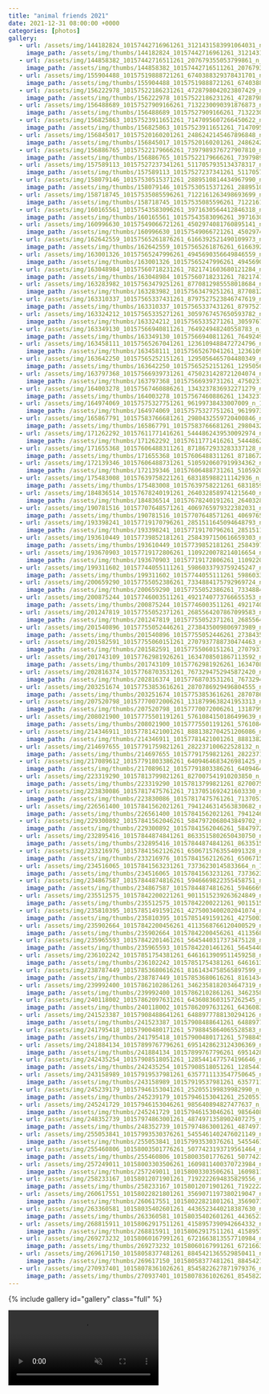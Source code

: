 ```yaml
---
title: "animal friends 2021"
date: 2021-12-31 08:00:00 +0000
categories: [photos]
gallery:
   - url: /assets/img/144182824_10157442716961261_3121431583991064031_n_10157442716941261.jpg
     image_path: /assets/img/thumbs/144182824_10157442716961261_3121431583991064031_n_10157442716941261.png
   - url: /assets/img/144858382_10157442716511261_207679355053799861_n_10157442716506261.jpg
     image_path: /assets/img/thumbs/144858382_10157442716511261_207679355053799861_n_10157442716506261.png
   - url: /assets/img/155904488_10157519888721261_6740388329378431701_n_10157519888716261.jpg
     image_path: /assets/img/thumbs/155904488_10157519888721261_6740388329378431701_n_10157519888716261.png
   - url: /assets/img/156222978_10157522186231261_4728798042023807429_n_10157522186226261.jpg
     image_path: /assets/img/thumbs/156222978_10157522186231261_4728798042023807429_n_10157522186226261.png
   - url: /assets/img/156488689_10157527909166261_7132230090391876873_n_10157527909161261.jpg
     image_path: /assets/img/thumbs/156488689_10157527909166261_7132230090391876873_n_10157527909161261.png
   - url: /assets/img/156825863_10157523911651261_7147095607266450622_n_10157523911646261.jpg
     image_path: /assets/img/thumbs/156825863_10157523911651261_7147095607266450622_n_10157523911646261.png
   - url: /assets/img/156845017_10157520160201261_2486242145467896848_n_10157520160196261.jpg
     image_path: /assets/img/thumbs/156845017_10157520160201261_2486242145467896848_n_10157520160196261.png
   - url: /assets/img/156886765_10157522179666261_7397989376727907810_n_10157522179656261.jpg
     image_path: /assets/img/thumbs/156886765_10157522179666261_7397989376727907810_n_10157522179656261.png
   - url: /assets/img/157589113_10157527237341261_5117057935134378317_n_10157527237336261.jpg
     image_path: /assets/img/thumbs/157589113_10157527237341261_5117057935134378317_n_10157527237336261.png
   - url: /assets/img/158079146_10157530515371261_2889510814434967990_n_10157530515366261.jpg
     image_path: /assets/img/thumbs/158079146_10157530515371261_2889510814434967990_n_10157530515366261.png
   - url: /assets/img/158718745_10157535085596261_7122161263498693699_n_10157535085591261.jpg
     image_path: /assets/img/thumbs/158718745_10157535085596261_7122161263498693699_n_10157535085591261.png
   - url: /assets/img/160165561_10157543583096261_3971630564412846318_n_10157543583086261.jpg
     image_path: /assets/img/thumbs/160165561_10157543583096261_3971630564412846318_n_10157543583086261.png
   - url: /assets/img/160996630_10157549066721261_4502974081760895141_n_10157549066711261.jpg
     image_path: /assets/img/thumbs/160996630_10157549066721261_4502974081760895141_n_10157549066711261.png
   - url: /assets/img/162642559_10157565261876261_6166392521490109973_n_10157565261871261.jpg
     image_path: /assets/img/thumbs/162642559_10157565261876261_6166392521490109973_n_10157565261871261.png
   - url: /assets/img/163001326_10157565247996261_4945690356649846559_n_10157565247991261.jpg
     image_path: /assets/img/thumbs/163001326_10157565247996261_4945690356649846559_n_10157565247991261.png
   - url: /assets/img/163048984_10157560718231261_7821741603680121284_n_10157560718226261.jpg
     image_path: /assets/img/thumbs/163048984_10157560718231261_7821741603680121284_n_10157560718226261.png
   - url: /assets/img/163283982_10157563479251261_8770812985558018684_n_10157563479246261.jpg
     image_path: /assets/img/thumbs/163283982_10157563479251261_8770812985558018684_n_10157563479246261.png
   - url: /assets/img/163310337_10157565337431261_8797527523846747619_n_10157565337426261.jpg
     image_path: /assets/img/thumbs/163310337_10157565337431261_8797527523846747619_n_10157565337426261.png
   - url: /assets/img/163324212_10157565335271261_3059767457650593782_n_10157565335266261.jpg
     image_path: /assets/img/thumbs/163324212_10157565335271261_3059767457650593782_n_10157565335266261.png
   - url: /assets/img/163349130_10157566940811261_764924948240558783_n_10157566940806261.jpg
     image_path: /assets/img/thumbs/163349130_10157566940811261_764924948240558783_n_10157566940806261.png
   - url: /assets/img/163458111_10157565267041261_1236109488472724796_n_10157565267036261.jpg
     image_path: /assets/img/thumbs/163458111_10157565267041261_1236109488472724796_n_10157565267036261.png
   - url: /assets/img/163642250_10157565252151261_1295056465704480349_n_10157565252131261.jpg
     image_path: /assets/img/thumbs/163642250_10157565252151261_1295056465704480349_n_10157565252131261.png
   - url: /assets/img/163797368_10157566939731261_4750231428721204074_n_10157566939726261.jpg
     image_path: /assets/img/thumbs/163797368_10157566939731261_4750231428721204074_n_10157566939726261.png
   - url: /assets/img/164003278_10157567460886261_1343237836932271279_n_10157567460881261.jpg
     image_path: /assets/img/thumbs/164003278_10157567460886261_1343237836932271279_n_10157567460881261.png
   - url: /assets/img/164974069_10157575327751261_96199738433007009_n_10157575327746261.jpg
     image_path: /assets/img/thumbs/164974069_10157575327751261_96199738433007009_n_10157575327746261.png
   - url: /assets/img/165867791_10157583766681261_2980432559720400846_n_10157583766676261.jpg
     image_path: /assets/img/thumbs/165867791_10157583766681261_2980432559720400846_n_10157583766676261.png
   - url: /assets/img/171262292_10157611771416261_5444862439530092974_n_10157611771411261.jpg
     image_path: /assets/img/thumbs/171262292_10157611771416261_5444862439530092974_n_10157611771411261.png
   - url: /assets/img/171655368_10157606488311261_8718672933283337128_n_10157606488306261.jpg
     image_path: /assets/img/thumbs/171655368_10157606488311261_8718672933283337128_n_10157606488306261.png
   - url: /assets/img/172139346_10157606488731261_5105920607919934362_n_10157606488726261.jpg
     image_path: /assets/img/thumbs/172139346_10157606488731261_5105920607919934362_n_10157606488726261.png
   - url: /assets/img/175483008_10157639758221261_683185988211142936_n_10157639758216261.jpg
     image_path: /assets/img/thumbs/175483008_10157639758221261_683185988211142936_n_10157639758216261.png
   - url: /assets/img/184836514_10157678240191261_2640328589741215640_n_10157678240181261.jpg
     image_path: /assets/img/thumbs/184836514_10157678240191261_2640328589741215640_n_10157678240181261.png
   - url: /assets/img/190781516_10157707648571261_4069765979322382031_n_10157707648566261.jpg
     image_path: /assets/img/thumbs/190781516_10157707648571261_4069765979322382031_n_10157707648566261.png
   - url: /assets/img/193398241_10157719170796261_2851511645094648793_n_10157719170791261.jpg
     image_path: /assets/img/thumbs/193398241_10157719170796261_2851511645094648793_n_10157719170791261.png
   - url: /assets/img/193610449_10157739852181261_2584397150616659303_n_10157739852176261.jpg
     image_path: /assets/img/thumbs/193610449_10157739852181261_2584397150616659303_n_10157739852176261.png
   - url: /assets/img/193670903_10157719172806261_1109220078214016654_n_10157719172801261.jpg
     image_path: /assets/img/thumbs/193670903_10157719172806261_1109220078214016654_n_10157719172801261.png
   - url: /assets/img/199311602_10157744055111261_5986033793759245247_n_10157744055106261.jpg
     image_path: /assets/img/thumbs/199311602_10157744055111261_5986033793759245247_n_10157744055106261.png
   - url: /assets/img/200659290_10157755052386261_7334884175792969724_n_10157755052376261.jpg
     image_path: /assets/img/thumbs/200659290_10157755052386261_7334884175792969724_n_10157755052376261.png
   - url: /assets/img/200875244_10157746003511261_4921740773766655353_n_10157746003506261.jpg
     image_path: /assets/img/thumbs/200875244_10157746003511261_4921740773766655353_n_10157746003506261.png
   - url: /assets/img/201247819_10157755052371261_2685564207867099583_n_10157755052356261.jpg
     image_path: /assets/img/thumbs/201247819_10157755052371261_2685564207867099583_n_10157755052356261.png
   - url: /assets/img/201540896_10157755052446261_2738435009806973989_n_10157755052441261.jpg
     image_path: /assets/img/thumbs/201540896_10157755052446261_2738435009806973989_n_10157755052441261.png
   - url: /assets/img/201582591_10157755060151261_2707937788730474463_n_10157755060131261.jpg
     image_path: /assets/img/thumbs/201582591_10157755060151261_2707937788730474463_n_10157755060131261.png
   - url: /assets/img/201743109_10157762981926261_1634708501867113592_n_10157762981921261.jpg
     image_path: /assets/img/thumbs/201743109_10157762981926261_1634708501867113592_n_10157762981921261.png
   - url: /assets/img/202816374_10157768703531261_7673294752945872420_n_10157768703521261.jpg
     image_path: /assets/img/thumbs/202816374_10157768703531261_7673294752945872420_n_10157768703521261.png
   - url: /assets/img/203251674_10157753853616261_2870786929496804555_n_10157753853611261.jpg
     image_path: /assets/img/thumbs/203251674_10157753853616261_2870786929496804555_n_10157753853611261.png
   - url: /assets/img/207520798_10157770072006261_1318799638241953313_n_10157770072001261.jpg
     image_path: /assets/img/thumbs/207520798_10157770072006261_1318799638241953313_n_10157770072001261.png
   - url: /assets/img/208021900_10157775501191261_5761084150186499639_n_10157775501181261.jpg
     image_path: /assets/img/thumbs/208021900_10157775501191261_5761084150186499639_n_10157775501181261.png
   - url: /assets/img/214346911_10157781421001261_8881382704251206086_n_10157781420986261.jpg
     image_path: /assets/img/thumbs/214346911_10157781421001261_8881382704251206086_n_10157781420986261.png
   - url: /assets/img/214697655_10157791759821261_282237100622528132_n_10157791759816261.jpg
     image_path: /assets/img/thumbs/214697655_10157791759821261_282237100622528132_n_10157791759816261.png
   - url: /assets/img/217089612_10157791803386261_6409464683426981425_n_10157791803376261.jpg
     image_path: /assets/img/thumbs/217089612_10157791803386261_6409464683426981425_n_10157791803376261.png
   - url: /assets/img/223319290_10157813799821261_827007541910203850_n_10157813799806261.jpg
     image_path: /assets/img/thumbs/223319290_10157813799821261_827007541910203850_n_10157813799806261.png
   - url: /assets/img/223830086_10157817475761261_7137051692421603330_n_10157817475741261.jpg
     image_path: /assets/img/thumbs/223830086_10157817475761261_7137051692421603330_n_10157817475741261.png
   - url: /assets/img/226561400_10157841562021261_7941246314563830682_n_10157841562011261.jpg
     image_path: /assets/img/thumbs/226561400_10157841562021261_7941246314563830682_n_10157841562011261.png
   - url: /assets/img/229300892_10157841562046261_5847972068043849702_n_10157841562036261.jpg
     image_path: /assets/img/thumbs/229300892_10157841562046261_5847972068043849702_n_10157841562036261.png
   - url: /assets/img/232895416_10157844874841261_8633515802650430750_n_10157844874831261.jpg
     image_path: /assets/img/thumbs/232895416_10157844874841261_8633515802650430750_n_10157844874831261.png
   - url: /assets/img/233216976_10157841562126261_6506715763554091328_n_10157841562116261.jpg
     image_path: /assets/img/thumbs/233216976_10157841562126261_6506715763554091328_n_10157841562116261.png
   - url: /assets/img/234516065_10157841563231261_73736230145833664_n_10157841563211261.jpg
     image_path: /assets/img/thumbs/234516065_10157841563231261_73736230145833664_n_10157841563211261.png
   - url: /assets/img/234867587_10157844874816261_5946669822355458751_n_10157844874801261.jpg
     image_path: /assets/img/thumbs/234867587_10157844874816261_5946669822355458751_n_10157844874801261.png
   - url: /assets/img/235512575_10157842200221261_9011515239263624849_n_10157842200216261.jpg
     image_path: /assets/img/thumbs/235512575_10157842200221261_9011515239263624849_n_10157842200216261.png
   - url: /assets/img/235810395_10157851491591261_4275003400202041074_n_10157851491576261.jpg
     image_path: /assets/img/thumbs/235810395_10157851491591261_4275003400202041074_n_10157851491576261.png
   - url: /assets/img/235902664_10157842200456261_4113568766120400529_n_10157842200446261.jpg
     image_path: /assets/img/thumbs/235902664_10157842200456261_4113568766120400529_n_10157842200446261.png
   - url: /assets/img/235965593_10157842201461261_5645440317373475128_n_10157842201446261.jpg
     image_path: /assets/img/thumbs/235965593_10157842201461261_5645440317373475128_n_10157842201446261.png
   - url: /assets/img/236102242_10157851754381261_6461613909511459258_n_10157851754366261.jpg
     image_path: /assets/img/thumbs/236102242_10157851754381261_6461613909511459258_n_10157851754366261.png
   - url: /assets/img/238787449_10157853680616261_8161434758565897599_n_10157853680606261.jpg
     image_path: /assets/img/thumbs/238787449_10157853680616261_8161434758565897599_n_10157853680606261.png
   - url: /assets/img/239992400_10157862102861261_3462358182034647319_n_10157862102856261.jpg
     image_path: /assets/img/thumbs/239992400_10157862102861261_3462358182034647319_n_10157862102856261.png
   - url: /assets/img/240118002_10157862097631261_6436083603157262545_n_10157862097621261.jpg
     image_path: /assets/img/thumbs/240118002_10157862097631261_6436083603157262545_n_10157862097621261.png
   - url: /assets/img/241523387_10157908488641261_6488977788130294126_n_10157908488631261.jpg
     image_path: /assets/img/thumbs/241523387_10157908488641261_6488977788130294126_n_10157908488631261.png
   - url: /assets/img/241795418_10157900480171261_5798845864065528583_n_10157900480161261.jpg
     image_path: /assets/img/thumbs/241795418_10157900480171261_5798845864065528583_n_10157900480161261.png
   - url: /assets/img/241884134_10157899767796261_6951428623124306369_n_10157899767776261.jpg
     image_path: /assets/img/thumbs/241884134_10157899767796261_6951428623124306369_n_10157899767776261.png
   - url: /assets/img/242435254_10157908518051261_1285441477574196646_n_10157908518036261.jpg
     image_path: /assets/img/thumbs/242435254_10157908518051261_1285441477574196646_n_10157908518036261.png
   - url: /assets/img/243158989_10157919537981261_6357711133547750645_n_10157919537976261.jpg
     image_path: /assets/img/thumbs/243158989_10157919537981261_6357711133547750645_n_10157919537976261.png
   - url: /assets/img/245239179_10157946153041261_252055199839982990_n_10157946144716261.jpg
     image_path: /assets/img/thumbs/245239179_10157946153041261_252055199839982990_n_10157946144716261.png
   - url: /assets/img/245241729_10157946153046261_985640894827477637_n_10157946144726261.jpg
     image_path: /assets/img/thumbs/245241729_10157946153046261_985640894827477637_n_10157946144726261.png
   - url: /assets/img/248352739_10157974863001261_4874971358902407275_n_10157974863021261.jpg
     image_path: /assets/img/thumbs/248352739_10157974863001261_4874971358902407275_n_10157974863021261.png
   - url: /assets/img/255053841_10157993530376261_5455461402476021149_n_10157993530386261.jpg
     image_path: /assets/img/thumbs/255053841_10157993530376261_5455461402476021149_n_10157993530386261.png
   - url: /assets/img/255460806_10158003501776261_5077423193719561464_n_10158003501781261.jpg
     image_path: /assets/img/thumbs/255460806_10158003501776261_5077423193719561464_n_10158003501781261.png
   - url: /assets/img/257249011_10158003303506261_1609811400370723984_n_10158003303521261.jpg
     image_path: /assets/img/thumbs/257249011_10158003303506261_1609811400370723984_n_10158003303521261.png
   - url: /assets/img/258233167_10158012071901261_7192222694835829556_n_10158012071926261.jpg
     image_path: /assets/img/thumbs/258233167_10158012071901261_7192222694835829556_n_10158012071926261.png
   - url: /assets/img/260617551_10158022821801261_3569071197380219047_n_10158022820556261.jpg
     image_path: /assets/img/thumbs/260617551_10158022821801261_3569071197380219047_n_10158022820556261.png
   - url: /assets/img/263360581_10158035402601261_4436523440218387630_n_10158035402621261.jpg
     image_path: /assets/img/thumbs/263360581_10158035402601261_4436523440218387630_n_10158035402621261.png
   - url: /assets/img/268815911_10158062917511261_4158957390942664332_n_10158062917521261.jpg
     image_path: /assets/img/thumbs/268815911_10158062917511261_4158957390942664332_n_10158062917521261.png
   - url: /assets/img/269273232_10158060167991261_6721663813557710984_n_10158060167996261.jpg
     image_path: /assets/img/thumbs/269273232_10158060167991261_6721663813557710984_n_10158060167996261.png
   - url: /assets/img/269617150_10158058377481261_8845421365529850411_n_10158058377501261.jpg
     image_path: /assets/img/thumbs/269617150_10158058377481261_8845421365529850411_n_10158058377501261.png
   - url: /assets/img/270937401_10158078361026261_8545822627871979376_n_10158078361036261.jpg
     image_path: /assets/img/thumbs/270937401_10158078361026261_8545822627871979376_n_10158078361036261.png
---
```

{% include gallery id="gallery" class="full" %}

<video muted autoplay controls>
    <source src="/assets/video/164069935_250056033516438_8965537421310596919_n_10157575348106261.mp4" type="video/mp4">
</video>